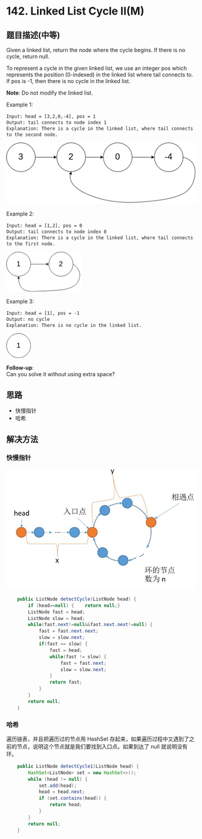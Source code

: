 # 142. Linked List Cycle II\(M\)

## 题目描述\(中等\)

Given a linked list, return the node where the cycle begins. If there is no cycle, return null.

To represent a cycle in the given linked list, we use an integer pos which represents the position \(0-indexed\) in the linked list where tail connects to. If pos is -1, then there is no cycle in the linked list.

**Note**: Do not modify the linked list.

Example 1:

```
Input: head = [3,2,0,-4], pos = 1
Output: tail connects to node index 1
Explanation: There is a cycle in the linked list, where tail connects to the second node.
```

![](/assets/101-200/142-p-1.png)

Example 2:

```
Input: head = [1,2], pos = 0
Output: tail connects to node index 0
Explanation: There is a cycle in the linked list, where tail connects to the first node.
```

![](/assets/101-200/142-p-2.png)

Example 3:

```
Input: head = [1], pos = -1
Output: no cycle
Explanation: There is no cycle in the linked list.
```

![](/assets/101-200/142-p-3.png)

**Follow-up**:  
Can you solve it without using extra space?

## 思路

* 快慢指针
* 哈希

## 解决方法

### 快慢指针



![](/assets/101-200/142-s-1-1.png)



```java
    public ListNode detectCycle(ListNode head) {
        if (head==null) {    return null;}
        ListNode fast = head;
        ListNode slow = head;
        while(fast.next!=null&&fast.next.next!=null) {
            fast = fast.next.next;
            slow = slow.next;
            if(fast == slow) {
                fast = head;
                while(fast != slow) {
                    fast = fast.next;
                    slow = slow.next;
                }
                return fast;
            }
        }
        return null;
    }
```

### 哈希

遍历链表，并且把遍历过的节点用 HashSet 存起来，如果遍历过程中又遇到了之前的节点，说明这个节点就是我们要找到入口点。如果到达了 null 就说明没有环。

```java
    public ListNode detectCycle1(ListNode head) {
        HashSet<ListNode> set = new HashSet<>();
        while (head != null) {
            set.add(head);
            head = head.next;
            if (set.contains(head)) {
                return head;
            }
        }
        return null;
    }
```



